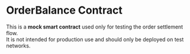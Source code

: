 # OrderBalance Contract

This is a **mock smart contract** used only for testing the order settlement flow.  
It is not intended for production use and should only be deployed on test networks.
